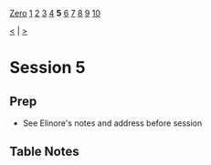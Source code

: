 [Zero](./Session0.md) [1](./Session1.md) [2](./Session2.md) [3](./Session3.md) [4](./Session4.md) **5** [6](./Session6.md) [7](./Session7.md) [8](./Session8.md) [9](./Session9.md) [10](./Session10.md)

[<](./Session4.md) | [>](./Session6.md)

# Session 5

## Prep

- See Elinore's notes and address before session

## Table Notes
